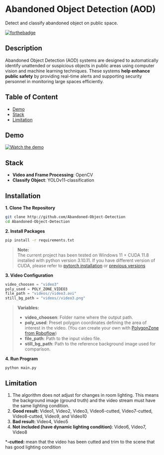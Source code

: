 # Abandoned Object Detection (AOD)
Detect and classify abandoned object on public space.

[![forthebadge](https://forthebadge.com/images/featured/featured-built-with-love.svg)](https://forthebadge.com)

## Description
Abandoned Object Detection (AOD) systems are designed to automatically identify unattended or suspicious objects in public areas using computer vision and machine learning techniques. These systems **help enhance public safety** by providing real-time alerts and supporting security personnel in monitoring large spaces efficiently.

## Table of Content
- [Demo](#demo)
- [Stack](#stack)
- [Limitation](#limitation)

## Demo
[![Watch the demo](https://img.youtube.com/vi/yKqzroT37xY/0.jpg)](https://youtu.be/yKqzroT37xY)

## Stack
- **Video and Frame Processing**: OpenCV
- **Classify Object**: YOLOv11-classification

## Installation
**1. Clone The Repository**
```Bash
git clone http://github.com/Abandoned-Object-Detection
cd Abandoned-Object-Detection
```

**2. Install Packages**
```Bash
pip install -r requirements.txt
```

> **Note:**  
> The current project has been tested on Windows 11 + CUDA 11.8 installed with python version 3.10.11. If you have different version of CUDA, please refer to [pytorch installation](https://pytorch.org/get-started/locally/) or [previous versions](https://pytorch.org/get-started/previous-versions/) 

**3. Video Configuration**
```python
video_choosen = "video3"
poly_used = POLY_ZONE_VIDEO3
file_path = "videos//video3.avi"
still_bg_path = "videos//video3.png"
```
> **Variables:**  
> - **video_choosen**: Folder name where the output path.
> - **poly_used**: Preset polygon coordinates defining the area of interest in the video. (You can create your own with [PolygonZone from Roboflow](https://polygonzone.roboflow.com/))
> - **file_path**: Path to the input video file.
> - **still_bg_path**: Path to the reference background image used for comparison.

**4. Run Program**
```based
python main.py
```

## Limitation
1. The algorithm does not adjust for changes in room lighting. This means the background image (ground truth) and the video stream must have the same lighting condition.
2. **Good result:** Video1, Video2, Video3, Video6-cutted, Video7-cutted, Video8-cutted, Video9, and Video10
3. **Bad result:** Video4, Video5
4. **Not included (have dynamic lighting condition)**: Video6, Video7, Video8

***-cutted:** mean that the video has been cutted and trim to the scene that has good lighting condition








